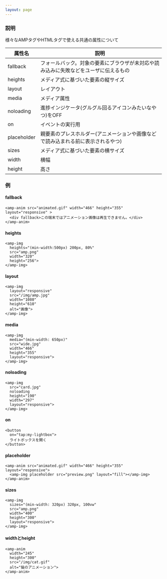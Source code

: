 ```yaml
---
layout: page
---
```


### 説明

様々なAMPタグやHTMLタグで使える共通の属性について

| 属性名      | 説明                                                   |
|-------------|--------------------------------------------------------|
| fallback    | フォールバック。対象の要素にブラウザが未対応や読み込みに失敗などをユーザに伝えるもの |
| heights     | メディア式に基づいた要素の縦サイズ                                 |
| layout      | レイアウト                                                  |
| media       | メディア属性                                               |
| noloading   | 進捗インジケータ(グルグル回るアイコンみたいなやつ)をOFF                      |
| on          | イベントの実行用                                            |
| placeholder | 親要素のプレスホルダー(アニメーションや画像などで読み込まれる前に表示されるやつ)    |
| sizes       | メディア式に基づいた要素の横サイズ                                 |
| width       | 横幅                                                   |
| height      | 高さ                                                    |

### 例

#### fallback

    <amp-anim src="animated.gif" width="466" height="355" layout="responsive" >
      <div fallback>この端末ではアニメーション画像は再生できません。</div>
    </amp-anim>

#### heights

    <amp-img
      heights="(min-width:500px) 200px, 80%"
      src="amp.png"
      width="320"
      height="256">
    </amp-img>

#### layout

    <amp-img
      layout="responsive"
      src="/img/amp.jpg"
      width="1080"
      height="610"
      alt="画像">
    </amp-img>

#### media

    <amp-img
      media="(min-width: 650px)"
      src="wide.jpg"
      width="466"
      height="355"
      layout="responsive">
    </amp-img>

#### noloading

    <amp-img
      src="card.jpg"
      noloading
      height="190"
      width="297"
      layout="responsive">
    </amp-img>

#### on

    <button
      on="tap:my-lightbox">
      ライトボックスを開く
    </button>

#### placeholder

    <amp-anim src="animated.gif" width="466" height="355" layout="responsive">
      <amp-img placeholder src="preview.png" layout="fill"></amp-img>
    </amp-anim>

#### sizes

    <amp-img
      sizes="(min-width: 320px) 320px, 100vw"
      src="amp.png"
      width="400"
      height="300"
      layout="responsive">
    </amp-img>

#### widthとheight

    <amp-anim
      width="245"
      height="300"
      src="/img/cat.gif"
      alt="猫のアニメーション">
    </amp-anim>
